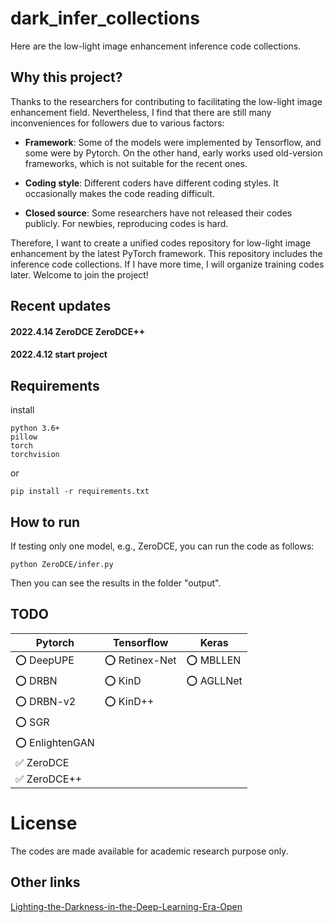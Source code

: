 # dark_infer_collections
Here are the low-light image enhancement inference code collections. 

## Why this project?
Thanks to the researchers for contributing to facilitating the low-light image enhancement field. Nevertheless, I find that there are still many inconveniences for followers due to various factors:

* **Framework**: Some of the models were implemented by Tensorflow, and some were by Pytorch. On the other hand, early works used old-version frameworks, which is not suitable for the recent ones.

* **Coding style**: Different coders have different coding styles. It occasionally makes the code reading difficult.

* **Closed source**: Some researchers have not released their codes publicly. For newbies, reproducing codes is hard.

Therefore, I want to create a unified codes repository for low-light image enhancement by the latest PyTorch framework. This repository includes the inference code collections. If I have more time, I will organize training codes later.
Welcome to join the project!


## Recent updates

#### 2022.4.14 ZeroDCE ZeroDCE++
#### 2022.4.12 start project
## Requirements
install 

    python 3.6+
    pillow
    torch
    torchvision

or 

    pip install -r requirements.txt

## How to run

If testing only one model, e.g., ZeroDCE, you can run the code as follows:

    python ZeroDCE/infer.py

Then you can see the results in the folder "output".

<!-- You can also modify the `in_path` and `out_path` to your own. -->

## TODO

<!-- ✅ ⭕️ ❌-->
|Pytorch        |Tensorflow     |Keras             |
|---            |---            |---               |
|⭕️ DeepUPE     |⭕️ Retinex-Net |⭕️ MBLLEN          |
|⭕️ DRBN        |⭕️ KinD        |⭕️ AGLLNet         |
|⭕️ DRBN-v2     |⭕️ KinD++      |                   |
|⭕️ SGR         |               |                   |
|⭕️ EnlightenGAN|               |                   |
|✅ ZeroDCE     |               |                   |
|✅ ZeroDCE++   |               |                   |

# License
The codes are made available for academic research purpose only.
## Other links
[Lighting-the-Darkness-in-the-Deep-Learning-Era-Open](https://github.com/Li-Chongyi/Lighting-the-Darkness-in-the-Deep-Learning-Era-Open)



